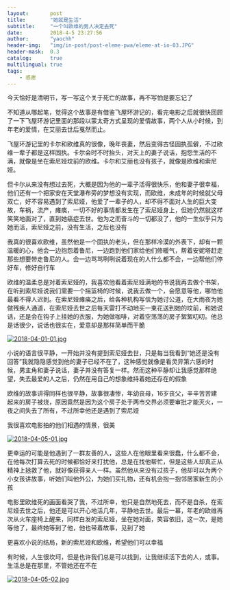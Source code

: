 ```yaml
---
layout:       post
title:        "她就是生活"
subtitle:     "一个叫欧维的男人决定去死"
date:         2018-4-5 23:27:56
author:       "yaochh"
header-img:   "img/in-post/post-eleme-pwa/eleme-at-io-03.JPG"
header-mask:  0.3
catalog:      true
multilingual: true
tags:
    - 感谢
---
```


今天恰好是清明节，写一写这个关于死亡的故事，再不写怕是要忘记了

不知道从哪起笔，觉得这个故事是有借鉴飞屋环游记的，看完电影之后就很快回顾了一下飞屋环游记里面的那段以蒙太奇方式呈现的爱情故事，两个人从小时候，到年老的爱情，在艾丽去世后戛然而止。

飞屋环游记里的卡尔和欧维真的很像，晚年丧妻，然后变得古怪固执孤僻，不过欧维一辈子都是这样固执。卡尔会时不时抬头，对天上的妻子说话，抱怨生活的不满，就像是坐在索尼娅坟前的欧维。卡尔和艾丽也没有孩子，就像是欧维和索尼娅。

但卡尔从来没有想过去死，大概是因为他的一辈子活得很快乐，他和妻子很幸福，他们还有一个把家安在天堂瀑布旁的梦想没有实现，而欧维，未成年的时候就父母双亡，好不容易遇到了索尼娅，他爱了一辈子的人，却不得不面对人生的巨大变故，车祸，流产，瘫痪，一切不好的事情都发生在了索尼娅身上，但她仍然就这样笑笑地面对了，直到她癌症去世。他为之而奋斗的一切都没了，他的一生似乎只为她而活，索尼娅之前，没有生活，之后也没有

我真的很喜欢欧维，虽然他是一个固执的老头，但在那样冷漠的外表下，却有一颗温暖的心，他会一边抱怨着鲁尼，一边跑到他们家给他们修暖气，帮着安妮塔赶走那些想要带走鲁尼的人。会一边骂骂咧咧说着现在的人什么都不会，一边帮他们停好车，修好自行车

欧维的温柔总是对着索尼娅的，我喜欢他看着索尼娅满地的书说我再去做个书架，在听到索尼娅说我们需要一个摇篮椅的时候，说我去做一个，会愿意等他，哪怕他最看不得人迟到。在索尼娅瘫痪之后，给各种机构写信为她讨公道，在大雨夜为她做残疾人通道，在索尼娅去世之后每天雷打不动地买一束花送到她的坟前，和她说话，还是会在钩子上挂她的衣服，为她做咖啡，对着空荡荡的房子絮絮叨叨。他总是话很少，说话也很实在，爱意却是那样简单而干脆

[![2018-04-01-01.jpg](https://i.loli.net/2018/04/01/5ac0fc1a5293a.jpg)](https://i.loli.net/2018/04/01/5ac0fc1a5293a.jpg)

小说的语言很平静，一开始并没有提到索尼娅去世，只是每当我看到“她还是没有回答”我就隐隐感觉到他的妻子已经不在了，这种感觉就像是看灵异第六感的时候，男主角和妻子说话，妻子并没有答复一样。然而这种平静却让我感觉那样绝望，失去最爱的人之后，仍然在用自己的想象维持着她还存在的假象

欧维的故事讲得同样也很平静，故事很凄惨，年幼丧母，16岁丧父，辛辛苦苦建起来的房子被烧，原因竟然是因为这个房子处于两市交界必须要审批才能灭火，一夜之间失去了所有，不过所幸他还是遇到了索尼娅

我很喜欢电影拍的他们相遇的情景，很美

[![2018-04-05-01.jpg](https://i.loli.net/2018/04/05/5ac64740c21f4.jpg)](https://i.loli.net/2018/04/05/5ac64740c21f4.jpg)

更幸运的可能是他遇到了一群友善的人，这些人在他眼里看来很蠢，什么都不会，在他每次打算去死的时候都恰好来打扰他，总是在找他帮忙，但是这些人却真正从精神上拯救了他，就好像获得亲人一样。虽然他从来没有过孩子，他却可以为两个小女孩讲故事，听她们叫他外公，为她们买礼物，还有机会抱一抱邻居家新生的小孩

电影里欧维死的画面看哭了我，不过所幸，他只是自然地死去，而不是自杀，在索尼娅去世之后，他还是可以开心地活几年，平静地去世。最后一幕，年老的欧维再次从火车座椅上醒来，同样白发的索尼娅，坐在她对面，笑容依旧，这一次，是她等他了，最终她等到了他，他也带着故事，见到了她

更喜欢小说的结局，新的索尼娅和欧维，希望他们可以幸福

有时候，人生很坎坷，但是也许我们总是可以找到，让我继续活下去的人，或事。生活总是在那里，不管她还在不在

[![2018-04-05-02.jpg](https://i.loli.net/2018/04/06/5ac649eaac38c.jpg)](https://i.loli.net/2018/04/06/5ac649eaac38c.jpg)